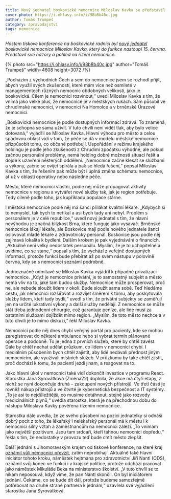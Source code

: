 ```yaml
---
title: Nový jednatel boskovické nemocnice Miloslav Kavka se představil
cover-photo: https://i.ohlasy.info/i/98b8b40c.jpg
author: Tomáš Trumpeš
category: zpravodajství
tags: nemocnice
---
```


*Hostem tiskové konference na boskovické radnici byl [nový jednatel](https://ohlasy.info/clanky/2023/04/kavka-nemocnice.html) boskovické nemocnice Miloslav Kavka, který do funkce nastoupí 15. června. Představil své názory a pohled na řízení nemocnice.*

{% photo src="https://i.ohlasy.info/i/98b8b40c.jpg" author="Tomáš Trumpeš" width=4608 height=3072 /%}

„Pocházím z východních Čech a sem do nemocnice jsem se rozhodl přijít, abych využil svých zkušeností, které mám více než osmileté v managementech různých nemocnic obdobných velikostí, jako je boskovická. Cílem je nemocnici rozvinout,“ uvedl Miloslav Kavka s tím, že vnímá jako velké plus, že nemocnice je v městských rukách. Sám působil ve chrudimské nemocnici, v nemocnici Na Homolce a v brněnské Úrazové nemocnici.

„Boskovická nemocnice je podle dostupných informací zdravá. To znamená, že je schopna se sama uživit. V tuto chvíli není vidět tlak, aby bylo velice dotovaná,“ vyjádřil se Miloslav Kavka. Hlavní výhodu pro město a celou spádovou oblast vidí v tom, že péče se dá v modelu městské nemocnice přizpůsobit tomu, co občané potřebují. Uspořádání v režimu krajského holdingu je podle jeho zkušeností z Chrudimi zpočátku výhodné, ale pokud začnou personální problémy, nemá holding dobré možnosti situaci řešit a dojde k uzavření některých oddělení. „Nemocnice začne klesat se službami a výkony, začne se ovíjet spirála a pak se hledá řešení,“ popsal Miloslav Kavka s tím, že řešením pak může být i úplná změna schématu nemocnice, ať už v oblasti operativy nebo následné péče. 

Město, které nemocnici vlastní, podle něj může propagovat aktivity nemocnice v regionu a vytvářet nové služby tak, jak je region potřebuje. Tedy cíleně podle toho, jak kupříkladu populace stárne.

I městská nemocnice podle něj má šanci přilákat kvalitní lékaře. „Kdybych si to nemyslel, tak bych to neříkal a asi bych tady ani nebyl. Problém s personálem je v celé republice,“ uvedl nový jednatel s tím, že hlavní nevýhodou je značná blízkost Brna, které funguje jako vysavač. Brněnské nemocnice lákají lékaře, ale Boskovice mají podle nového jednatele šanci oslovovat mladé lékaře a zdravotnický personál. Boskovice jsou podle něj zajímavá lokalita k bydlení. Dalším krokem je pak vyjednávání o financích. „Aktuálně není velký nedostatek personálu. Myslím, že je to uchopitelné a uvidíme, co se stane,“ popsal s tím, že vychází z veřejně dostupných informací, protože funkci bude přebírat až po svém nástupu v polovině června, kdy se s nemocnicí seznámí podrobně.

Jednoznačně odmítavě se Miloslav Kavka vyjádřil k případné privatizaci nemocnice. „Když je nemocnice privátní, je to samostatný subjekt a město nemá vliv na to, jaké tam budou služby. Nemocnice může prosperovat, proč ne, ale nebude sloužit lidem v okolí. Bude sloužit sama sobě. Teď hledáme cestu, jak nemocnici rozšiřovat a rozvíjet směrem k tomu, aby poskytovala služby lidem, kteří tady bydlí,“ uvedl s tím, že privátní subjekty se zaměřují jen na určité lukrativní výkony a další služby nedělají. Z nemocnice se může stát třeba jednodenní chirurgie, což garantuje peníze, ale lidé musí za ostatními službami dojíždět mimo region. „Myslím, že toto město nechce a v tuto chvíli je to mimo diskuzi,“ řekl Miloslav Kavka.

Nemocnici podle něj dnes chybí veřejný portál pro pacienty, kde se mohou zaregistrovat do některé ambulance nebo si vybrat termín plánované operace a podobně. To je jedna z prvních služeb, které by chtěl zavést. Dále by chtěl nechat udělat průzkum, co lidem v nemocnici chybí. I mediálním působením bych chtěl zajistit, aby lidé nedávali přednost jiným nemocnicím, ale využívali místních služeb. V průzkumu by také chtěl zjistit, proč dochází k tomu, že pacienti jezdí jinam, a reagovat na to.

Jako hlavní úkol v nemocnici také vidí dokončit investice v programu React. Starostka Jana Syrovátková (Změna22) doplnila, že akce má čtyři etapy, z nichž se nyní dokončuje druhá – zakoupení nových přístrojů. Ve třetí části je rovněž nákup přístrojů a ve čtvrté je kybernetická bezpečnost a IT systémy. „To je asi to nejdůležitější, co musíme dotáhnout, stejně jako rozvody medicinálních plynů,“ uvedla starostka, která je na přechodnou dobu do nástupu Miloslava Kavky pověřena řízením nemocnice.

Starostka dále uvedla, že ze svého působení na pozici jednatelky si odnáší dobrý pocit z toho, že lékařský i nelékařský personál má k městu i k nemocnici silný vztah a zaměstnancům na nemocnici záleží. „To vnímám jako největší pozitivum. Jsou tam srdcaři, kteří táhnou nemocnici dopředu,“ řekla s tím, že nedostatky v provozu teď bude chtít město zlepšit. 

Další jednání s Jihomoravským krajem od tiskové konference, na které kraj [oznámil vůli nemocnici převzít](https://ohlasy.info/clanky/2023/04/prevod-nemocnice.html), zatím neprobíhají. Aktuálně také hlavní iniciátor tohoto kroku, náměstek hejtmana pro zdravotnictví Jiří Nantl (ODS), oznámil svůj konec ve funkci i v krajské politice, protože odchází pracovat jako náměstek Mikuláše Beka na ministerstvo školství. „V tuto chvíli se to nikam neposouvá, když víme, že pan Nantl skončil. On byl iniciátorem jednání. Čekáme, co se bude dít dál, protože budeme samozřejmě potřebovat na druhé straně partnera k jednání,“ uzavřela své vyjádření starostka Jana Syrovátková.